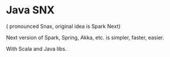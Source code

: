 
# Java SNX
( pronounced Snax, original idea is Spark Next) 

Next version of Spark, Spring, Akka, etc. is simpler, faster, easier. 

With Scala and Java libs.